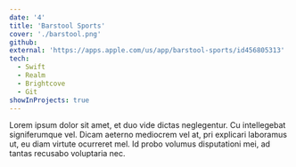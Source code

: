 ```yaml
---
date: '4'
title: 'Barstool Sports'
cover: './barstool.png'
github:
external: 'https://apps.apple.com/us/app/barstool-sports/id456805313'
tech:
  - Swift
  - Realm
  - Brightcove
  - Git
showInProjects: true
---
```


Lorem ipsum dolor sit amet, et duo vide dictas neglegentur. Cu intellegebat signiferumque vel. Dicam aeterno mediocrem vel at, pri explicari laboramus ut, eu diam virtute ocurreret mel. Id probo volumus disputationi mei, ad tantas recusabo voluptaria nec.
